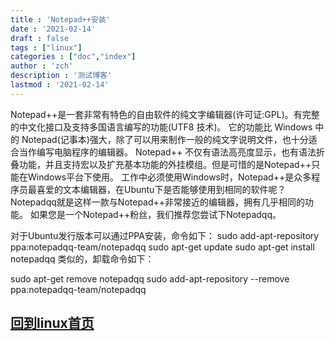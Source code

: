 ```yaml
---
title : 'Notepad++安装'
date : '2021-02-14'
draft : false
tags : ["linux"]
categories : ["doc","index"]
author : 'zch'
description : '测试博客'
lastmod : '2021-02-14'
---
```


Notepad++是一套非常有特色的自由软件的纯文字编辑器(许可证:GPL)。有完整的中文化接口及支持多国语言编写的功能(UTF8 技术)。
它的功能比 Windows 中的 Notepad(记事本)强大，除了可以用来制作一般的纯文字说明文件，也十分适合当作编写电脑程序的编辑器。
Notepad++ 不仅有语法高亮度显示，也有语法折叠功能，并且支持宏以及扩充基本功能的外挂模组。但是可惜的是Notepad++只能在Windows平台下使用。
工作中必须使用Windows时，Notepad++是众多程序员最喜爱的文本编辑器，在Ubuntu下是否能够使用到相同的软件呢？Notepadqq就是这样一款与Notepad++非常接近的编辑器，拥有几乎相同的功能。
如果您是一个Notepad++粉丝，我们推荐您尝试下Notepadqq。

对于Ubuntu发行版本可以通过PPA安装，命令如下：
sudo add-apt-repository ppa:notepadqq-team/notepadqq
sudo apt-get update
sudo apt-get install notepadqq
类似的，卸载命令如下：

sudo apt-get remove notepadqq
sudo add-apt-repository --remove ppa:notepadqq-team/notepadqq



















##  [回到linux首页](index.md)
